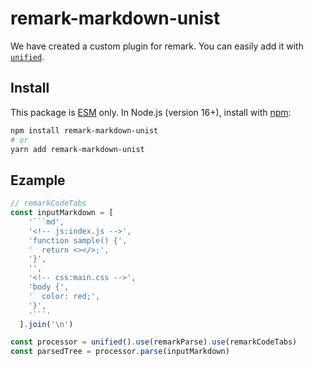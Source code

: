 # remark-markdown-unist

We have created a custom plugin for remark. You can easily add it with [`unified`](https://github.com/unifiedjs/unified).

## Install

This package is [ESM](https://gist.github.com/sindresorhus/a39789f98801d908bbc7ff3ecc99d99c) only. In Node.js (version 16+), install with [npm](https://docs.npmjs.com/cli/v11/commands/npm-install):

```bash
npm install remark-markdown-unist
# or
yarn add remark-markdown-unist
```

## Ezample

````js
// remarkCodeTabs
const inputMarkdown = [
    '```md',
    '<!-- js:index.js -->',
    'function sample() {',
    '  return <></>;',
    '}',
    '',
    '<!-- css:main.css -->',
    'body {',
    '  color: red;',
    '}',
    '```'
  ].join('\n')

const processor = unified().use(remarkParse).use(remarkCodeTabs)
const parsedTree = processor.parse(inputMarkdown)
````
